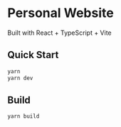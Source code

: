 # Personal Website

Built with React + TypeScript + Vite

## Quick Start

```bash
yarn
yarn dev
```

## Build

```bash
yarn build
```
